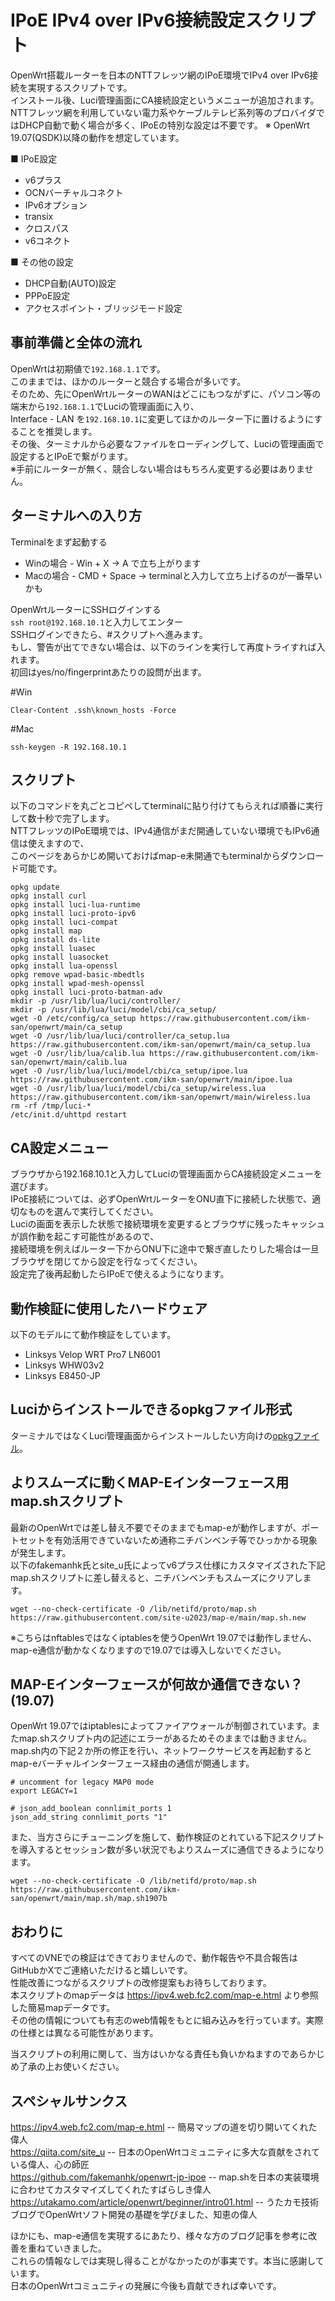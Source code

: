 # IPoE IPv4 over IPv6接続設定スクリプト
OpenWrt搭載ルーターを日本のNTTフレッツ網のIPoE環境でIPv4 over IPv6接続を実現するスクリプトです。  
インストール後、Luci管理画面にCA接続設定というメニューが追加されます。  
NTTフレッツ網を利用していない電力系やケーブルテレビ系列等のプロバイダではDHCP自動で動く場合が多く、IPoEの特別な設定は不要です。 
※ OpenWrt 19.07(QSDK)以降の動作を想定しています。

■ IPoE設定
* v6プラス
* OCNバーチャルコネクト
* IPv6オプション
* transix
* クロスパス
* v6コネクト

■ その他の設定
* DHCP自動(AUTO)設定  
* PPPoE設定
* アクセスポイント・ブリッジモード設定  

## 事前準備と全体の流れ
OpenWrtは初期値で`192.168.1.1`です。  
このままでは、ほかのルーターと競合する場合が多いです。  
そのため、先にOpenWrtルーターのWANはどこにもつながずに、パソコン等の端末から`192.168.1.1`でLuciの管理画面に入り、  
Interface - LAN を`192.168.10.1`に変更してほかのルーター下に置けるようにすることを推奨します。  
その後、ターミナルから必要なファイルをローディングして、Luciの管理画面で設定するとIPoEで繋がります。  
※手前にルーターが無く、競合しない場合はもちろん変更する必要はありません。

## ターミナルへの入り方
Terminalをまず起動する  
* Winの場合 - Win + X -> A で立ち上がります  
* Macの場合 - CMD + Space -> terminalと入力して立ち上げるのが一番早いかも  

OpenWrtルーターにSSHログインする  
`ssh root@192.168.10.1`と入力してエンター  
SSHログインできたら、#スクリプトへ進みます。  
もし、警告が出てできない場合は、以下のラインを実行して再度トライすれば入れます。  
初回はyes/no/fingerprintあたりの設問が出ます。  

#Win 
```
Clear-Content .ssh\known_hosts -Force  
```
#Mac
```
ssh-keygen -R 192.168.10.1  
```
## スクリプト
以下のコマンドを丸ごとコピペしてterminalに貼り付けてもらえれば順番に実行して数十秒で完了します。  
NTTフレッツのIPoE環境では、IPv4通信がまだ開通していない環境でもIPv6通信は使えますので、  
このページをあらかじめ開いておけばmap-e未開通でもterminalからダウンロード可能です。
```
opkg update  
opkg install curl  
opkg install luci-lua-runtime  
opkg install luci-proto-ipv6  
opkg install luci-compat  
opkg install map  
opkg install ds-lite  
opkg install luasec  
opkg install luasocket  
opkg install lua-openssl  
opkg remove wpad-basic-mbedtls  
opkg install wpad-mesh-openssl  
opkg install luci-proto-batman-adv  
mkdir -p /usr/lib/lua/luci/controller/  
mkdir -p /usr/lib/lua/luci/model/cbi/ca_setup/  
wget -O /etc/config/ca_setup https://raw.githubusercontent.com/ikm-san/openwrt/main/ca_setup  
wget -O /usr/lib/lua/luci/controller/ca_setup.lua https://raw.githubusercontent.com/ikm-san/openwrt/main/ca_setup.lua  
wget -O /usr/lib/lua/calib.lua https://raw.githubusercontent.com/ikm-san/openwrt/main/calib.lua  
wget -O /usr/lib/lua/luci/model/cbi/ca_setup/ipoe.lua https://raw.githubusercontent.com/ikm-san/openwrt/main/ipoe.lua  
wget -O /usr/lib/lua/luci/model/cbi/ca_setup/wireless.lua https://raw.githubusercontent.com/ikm-san/openwrt/main/wireless.lua  
rm -rf /tmp/luci-*  
/etc/init.d/uhttpd restart  
```

## CA設定メニュー
ブラウザから192.168.10.1と入力してLuciの管理画面からCA接続設定メニューを選びます。  
IPoE接続については、必ずOpenWrtルーターをONU直下に接続した状態で、適切なものを選んで実行してください。  
Luciの画面を表示した状態で接続環境を変更するとブラウザに残ったキャッシュが誤作動を起こす可能性があるので、  
接続環境を例えばルーター下からONU下に途中で繋ぎ直したりした場合は一旦ブラウザを閉じてから設定を行なってください。  
設定完了後再起動したらIPoEで使えるようになります。  

## 動作検証に使用したハードウェア
以下のモデルにて動作検証をしています。
* Linksys Velop WRT Pro7 LN6001
* Linksys WHW03v2
* Linksys E8450-JP
  
## Luciからインストールできるopkgファイル形式
ターミナルではなくLuci管理画面からインストールしたい方向けの[opkgファイル](https://github.com/ikm-san/openwrt/raw/main/opkg/luci-app-jpoe_1.0_all.ipk)。  

## よりスムーズに動くMAP-Eインターフェース用map.shスクリプト
最新のOpenWrtでは差し替え不要でそのままでもmap-eが動作しますが、ポートセットを有効活用できていないため通称ニチバンベンチ等でひっかかる現象が発生します。  
以下のfakemanhk氏とsite_u氏によってv6プラス仕様にカスタマイズされた下記map.shスクリプトに差し替えると、ニチバンベンチもスムーズにクリアします。
```
wget --no-check-certificate -O /lib/netifd/proto/map.sh https://raw.githubusercontent.com/site-u2023/map-e/main/map.sh.new
```
※こちらはnftablesではなくiptablesを使うOpenWrt 19.07では動作しません、map-e通信が動かなくなりますので19.07では導入しないでください。

## MAP-Eインターフェースが何故か通信できない？(19.07)
OpenWrt 19.07ではiptablesによってファイアウォールが制御されています。またmap.shスクリプト内の記述にエラーがあるためそのままでは動きません。  
map.sh内の下記２か所の修正を行い、ネットワークサービスを再起動するとmap-eバーチャルインターフェース経由の通信が開通します。
```    
# uncomment for legacy MAP0 mode  
export LEGACY=1  
 
# json_add_boolean connlimit_ports 1  
json_add_string connlimit_ports "1"   
```
また、当方さらにチューニングを施して、動作検証のとれている下記スクリプトを導入するとセッション数が多い状況でもよりスムーズに通信できるようになります。
```
wget --no-check-certificate -O /lib/netifd/proto/map.sh https://raw.githubusercontent.com/ikm-san/openwrt/main/map.sh/map.sh1907b  
```


## おわりに
すべてのVNEでの検証はできておりませんので、動作報告や不具合報告はGitHubかXでご連絡いただけると嬉しいです。  
性能改善につながるスクリプトの改修提案もお待ちしております。  
本スクリプトのmapデータは https://ipv4.web.fc2.com/map-e.html より参照した簡易mapデータです。  
その他の情報についても有志のweb情報をもとに組み込みを行っています。実際の仕様とは異なる可能性があります。  

当スクリプトの利用に関して、当方はいかなる責任も負いかねますのであらかじめ了承の上お使いください。  

## スペシャルサンクス
https://ipv4.web.fc2.com/map-e.html -- 簡易マップの道を切り開いてくれた偉人  
https://qiita.com/site_u -- 日本のOpenWrtコミュニティに多大な貢献をされている偉人、心の師匠  
https://github.com/fakemanhk/openwrt-jp-ipoe -- map.shを日本の実装環境に合わせてカスタマイズしてくれたすばらしき偉人  
https://utakamo.com/article/openwrt/beginner/intro01.html -- うたカモ技術ブログでOpenWrtソフト開発の基礎を学びました、知恵の偉人  
  
ほかにも、map-e通信を実現するにあたり、様々な方のブログ記事を参考に改善を重ねていきました。  
これらの情報なしでは実現し得ることがなかったのが事実です。本当に感謝しています。  
日本のOpenWrtコミュニティの発展に今後も貢献できれば幸いです。
